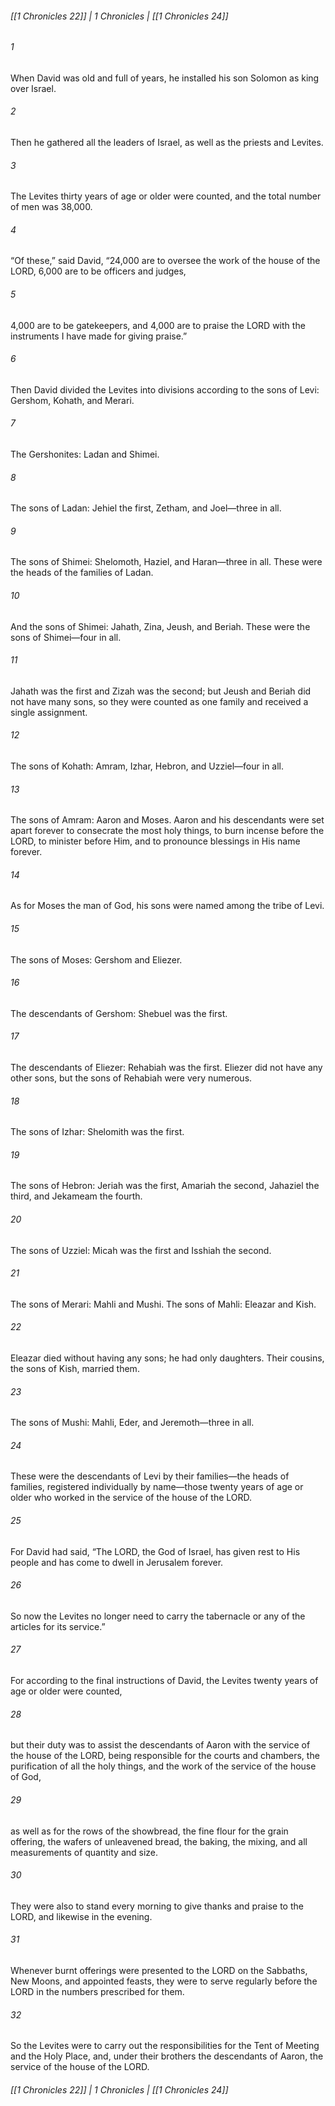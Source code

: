###### [[1 Chronicles 22]] | 1 Chronicles | [[1 Chronicles 24]]

###### 1
When David was old and full of years, he installed his son Solomon as king over Israel.
###### 2
Then he gathered all the leaders of Israel, as well as the priests and Levites.
###### 3
The Levites thirty years of age or older were counted, and the total number of men was 38,000.
###### 4
“Of these,” said David, “24,000 are to oversee the work of the house of the LORD, 6,000 are to be officers and judges,
###### 5
4,000 are to be gatekeepers, and 4,000 are to praise the LORD with the instruments I have made for giving praise.”
###### 6
Then David divided the Levites into divisions according to the sons of Levi: Gershom, Kohath, and Merari.
###### 7
The Gershonites: Ladan and Shimei.
###### 8
The sons of Ladan: Jehiel the first, Zetham, and Joel—three in all.
###### 9
The sons of Shimei: Shelomoth, Haziel, and Haran—three in all. These were the heads of the families of Ladan.
###### 10
And the sons of Shimei: Jahath, Zina, Jeush, and Beriah. These were the sons of Shimei—four in all.
###### 11
Jahath was the first and Zizah was the second; but Jeush and Beriah did not have many sons, so they were counted as one family and received a single assignment.
###### 12
The sons of Kohath: Amram, Izhar, Hebron, and Uzziel—four in all.
###### 13
The sons of Amram: Aaron and Moses. Aaron and his descendants were set apart forever to consecrate the most holy things, to burn incense before the LORD, to minister before Him, and to pronounce blessings in His name forever.
###### 14
As for Moses the man of God, his sons were named among the tribe of Levi.
###### 15
The sons of Moses: Gershom and Eliezer.
###### 16
The descendants of Gershom: Shebuel was the first.
###### 17
The descendants of Eliezer: Rehabiah was the first. Eliezer did not have any other sons, but the sons of Rehabiah were very numerous.
###### 18
The sons of Izhar: Shelomith was the first.
###### 19
The sons of Hebron: Jeriah was the first, Amariah the second, Jahaziel the third, and Jekameam the fourth.
###### 20
The sons of Uzziel: Micah was the first and Isshiah the second.
###### 21
The sons of Merari: Mahli and Mushi. The sons of Mahli: Eleazar and Kish.
###### 22
Eleazar died without having any sons; he had only daughters. Their cousins, the sons of Kish, married them.
###### 23
The sons of Mushi: Mahli, Eder, and Jeremoth—three in all.
###### 24
These were the descendants of Levi by their families—the heads of families, registered individually by name—those twenty years of age or older who worked in the service of the house of the LORD.
###### 25
For David had said, “The LORD, the God of Israel, has given rest to His people and has come to dwell in Jerusalem forever.
###### 26
So now the Levites no longer need to carry the tabernacle or any of the articles for its service.”
###### 27
For according to the final instructions of David, the Levites twenty years of age or older were counted,
###### 28
but their duty was to assist the descendants of Aaron with the service of the house of the LORD, being responsible for the courts and chambers, the purification of all the holy things, and the work of the service of the house of God,
###### 29
as well as for the rows of the showbread, the fine flour for the grain offering, the wafers of unleavened bread, the baking, the mixing, and all measurements of quantity and size.
###### 30
They were also to stand every morning to give thanks and praise to the LORD, and likewise in the evening.
###### 31
Whenever burnt offerings were presented to the LORD on the Sabbaths, New Moons, and appointed feasts, they were to serve regularly before the LORD in the numbers prescribed for them.
###### 32
So the Levites were to carry out the responsibilities for the Tent of Meeting and the Holy Place, and, under their brothers the descendants of Aaron, the service of the house of the LORD.

###### [[1 Chronicles 22]] | 1 Chronicles | [[1 Chronicles 24]]
